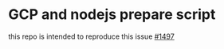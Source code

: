 # GCP and nodejs prepare script

this repo is intended to reproduce this issue [#1497](https://github.com/GoogleCloudPlatform/nodejs-docs-samples/issues/1497)
